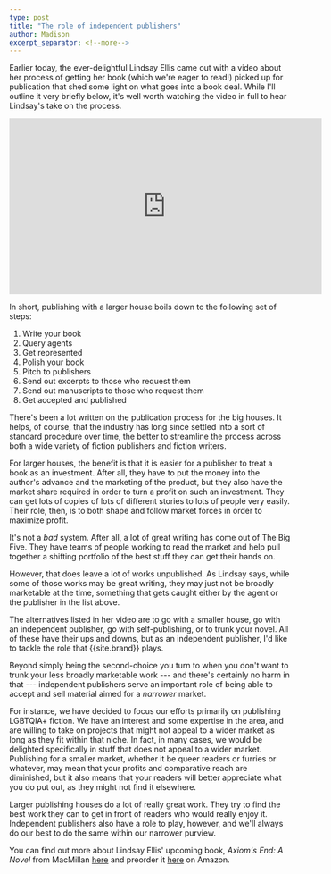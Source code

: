 ```yaml
---
type: post
title: "The role of independent publishers"
author: Madison
excerpt_separator: <!--more-->
---
```


Earlier today, the ever-delightful Lindsay Ellis came out with a video about her process of getting her book (which we're eager to read!) picked up for publication that shed some light on what goes into a book deal. While I'll outline it very briefly below, it's well worth watching the video in full to hear Lindsay's take on the process.

<!--more-->

<iframe width="560" height="315" src="https://www.youtube.com/embed/tuRE55YH8yE" frameborder="0" allow="accelerometer; autoplay; encrypted-media; gyroscope; picture-in-picture" allowfullscreen style="display: block; margin: 0 auto;"></iframe>

In short, publishing with a larger house boils down to the following set of steps:

1. Write your book
2. Query agents
3. Get represented
4. Polish your book
5. Pitch to publishers
6. Send out excerpts to those who request them
7. Send out manuscripts to those who request them
8. Get accepted and published

There's been a lot written on the publication process for the big houses. It helps, of course, that the industry has long since settled into a sort of standard procedure over time, the better to streamline the process across both a wide variety of fiction publishers and fiction writers.

For larger houses, the benefit is that it is easier for a publisher to treat a book as an investment. After all, they have to put the money into the author's advance and the marketing of the product, but they also have the market share required in order to turn a profit on such an investment. They can get lots of copies of lots of different stories to lots of people very easily. Their role, then, is to both shape and follow market forces in order to maximize profit.

It's not a *bad* system. After all, a lot of great writing has come out of The Big Five. They have teams of people working to read the market and help pull together a shifting portfolio of the best stuff they can get their hands on.

However, that does leave a lot of works unpublished. As Lindsay says, while some of those works may be great writing, they may just not be broadly marketable at the time, something that gets caught either by the agent or the publisher in the list above.

The alternatives listed in her video are to go with a smaller house, go with an independent publisher, go with self-publishing, or to trunk your novel. All of these have their ups and downs, but as an independent publisher, I'd like to tackle the role that {{site.brand}} plays.

Beyond simply being the second-choice you turn to when you don't want to trunk your less broadly marketable work --- and there's certainly no harm in that --- independent publishers serve an important role of being able to accept and sell material aimed for a *narrower* market.

For instance, we have decided to focus our efforts primarily on publishing LGBTQIA+ fiction. We have an interest and some expertise in the area, and are willing to take on projects that might not appeal to a wider market as long as they fit within that niche. In fact, in many cases, we would be delighted specifically in stuff that does not appeal to a wider market. Publishing for a smaller market, whether it be queer readers or furries or whatever, may mean that your profits and comparative reach are diminished, but it also means that your readers will better appreciate what you do put out, as they might not find it elsewhere.

Larger publishing houses do a lot of really great work. They try to find the best work they can to get in front of readers who would really enjoy it. Independent publishers also have a role to play, however, and we'll always do our best to do the same within our narrower purview.

You can find out more about Lindsay Ellis' upcoming book, *Axiom's End: A Novel* from MacMillan [here](https://us.macmillan.com/books/9781250256737) and preorder it [here](https://www.amazon.com/Axioms-End-Novel-Lindsay-Ellis-ebook/dp/B07Z2L6VP4) on Amazon.

